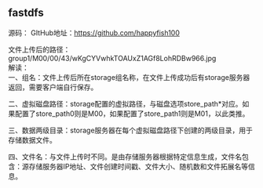 fastdfs
-
源码： GItHub地址：https://github.com/happyfish100

文件上传后的路径：    
group1/M00/00/43/wKgCYVwhkTOAUxZ1AGf8LohRDBw966.jpg    
解读：    
一、组名：文件上传后所在storage组名称，在文件上传成功后有storage服务器返回，需要客户端自行保存。     

二、虚拟磁盘路径：storage配置的虚拟路径，与磁盘选项store_path*对应。如果配置了store_path0则是M00，如果配置了store_path1则是M01，以此类推。    

三、数据两级目录：storage服务器在每个虚拟磁盘路径下创建的两级目录，用于存储数据文件。    

四、文件名：与文件上传时不同。是由存储服务器根据特定信息生成，文件名包含：源存储服务器IP地址、文件创建时间戳、文件大小、随机数和文件拓展名等信息。    

